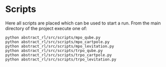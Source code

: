 # Scripts 

Here all scripts are placed which can be used to start a run. From the main directory of the project execute one of:

```
python abstract_rl/src/scripts/mpo_qube.py
python abstract_rl/src/scripts/mpo_cartpole.py
python abstract_rl/src/scripts/mpo_levitation.py
python abstract_rl/src/scripts/trpo_qube.py
python abstract_rl/src/scripts/trpo_cartpole.py
python abstract_rl/src/scripts/trpo_levitation.py
```